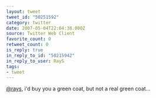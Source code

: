 ```yaml
---
layout: tweet
tweet_id: "50251592"
category: twitter
date: 2007-05-04T22:04:38.000Z
source: Twitter Web Client
favorite_count: 0
retweet_count: 0
is_reply: true
in_reply_to_id: "50215942"
in_reply_to_user: RayS
tags:
- tweet
---
```


[@rays](https://twitter.com/@rays), i'd buy you a green coat, but not a real green coat...
